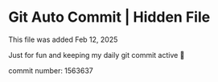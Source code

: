 # Git Auto Commit | Hidden File

This file was added Feb 12, 2025

Just for fun and keeping my daily git commit active 🤪

commit number: 1563637
